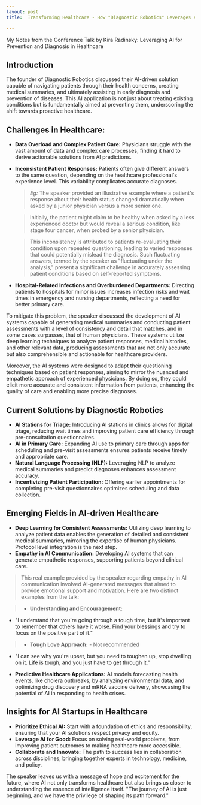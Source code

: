 ```yaml
---
layout: post
title:  Transforming Healthcare - How "Diagnostic Robotics" Leverages AI for Prevention and Diagnosis

---
```

My Notes from the Conference Talk by Kira Radinsky: Leveraging AI for Prevention and Diagnosis in Healthcare

## Introduction
The founder of Diagnostic Robotics discussed their AI-driven solution capable of navigating patients through their health concerns, creating medical summaries, and ultimately assisting in early diagnosis and prevention of diseases. This AI application is not just about treating existing conditions but is fundamentally aimed at preventing them, underscoring the shift towards proactive healthcare.

## Challenges in Healthcare:
- **Data Overload and Complex Patient Care:** Physicians struggle with the vast amount of data and complex care processes, finding it hard to derive actionable solutions from AI predictions.
- **Inconsistent Patient Responses:** Patients often give different answers to the same question, depending on the healthcare professional's experience level. This variability complicates accurate diagnoses.
    > *Eg:* The speaker provided an illustrative example where a patient's response about their health status changed dramatically when asked by a junior physician versus a more senior one.
    
    > Initially, the patient might claim to be healthy when asked by a less experienced doctor but would reveal a serious condition, like stage four cancer, when probed by a senior physician.
    
    > This inconsistency is attributed to patients re-evaluating their condition upon repeated questioning, leading to varied responses that could potentially mislead the diagnosis. Such fluctuating answers, termed by the speaker as "fluctuating under the analysis," present a significant challenge in accurately assessing patient conditions based on self-reported symptoms.
- **Hospital-Related Infections and Overburdened Departments:** Directing patients to hospitals for minor issues increases infection risks and wait times in emergency and nursing departments, reflecting a need for better primary care.  

To mitigate this problem, the speaker discussed the development of AI systems capable of generating medical summaries and conducting patient assessments with a level of consistency and detail that matches, and in some cases surpasses, that of human physicians. These systems utilize deep learning techniques to analyze patient responses, medical histories, and other relevant data, producing assessments that are not only accurate but also comprehensible and actionable for healthcare providers.

Moreover, the AI systems were designed to adapt their questioning techniques based on patient responses, aiming to mirror the nuanced and empathetic approach of experienced physicians. By doing so, they could elicit more accurate and consistent information from patients, enhancing the quality of care and enabling more precise diagnoses.

## Current Solutions by Diagnostic Robotics
- **AI Stations for Triage:** Introducing AI stations in clinics allows for digital triage, reducing wait times and improving patient care efficiency through pre-consultation questionnaires.
- **AI in Primary Care:** Expanding AI use to primary care through apps for scheduling and pre-visit assessments ensures patients receive timely and appropriate care.
- **Natural Language Processing (NLP):** Leveraging NLP to analyze medical summaries and predict diagnoses enhances assessment accuracy.
- **Incentivizing Patient Participation:** Offering earlier appointments for completing pre-visit questionnaires optimizes scheduling and data collection.

## Emerging Fields in AI-driven Healthcare
- **Deep Learning for Consistent Assessments:** Utilizing deep learning to analyze patient data enables the generation of detailed and consistent medical summaries, mirroring the expertise of human physicians. Protocol level integration is the next step.
- **Empathy in AI Communication:** Developing AI systems that can generate empathetic responses, supporting patients beyond clinical care.

>This real example provided by the speaker regarding empathy in AI communication involved AI-generated messages that aimed to provide emotional support and motivation. Here are two distinct examples from the talk:

> - **Understanding and Encouragement:**
  - "I understand that you're going through a tough time, but it's important to remember that others have it worse. Find your blessings and try to focus on the positive part of it."
> - **Tough Love Approach:** - Not recommended
  - "I can see why you're upset, but you need to toughen up, stop dwelling on it. Life is tough, and you just have to get through it."

- **Predictive Healthcare Applications:** AI models forecasting health events, like cholera outbreaks, by analyzing environmental data, and optimizing drug discovery and mRNA vaccine delivery, showcasing the potential of AI in responding to health crises.

## Insights for AI Startups in Healthcare
- **Prioritize Ethical AI:** Start with a foundation of ethics and responsibility, ensuring that your AI solutions respect privacy and equity.
- **Leverage AI for Good:** Focus on solving real-world problems, from improving patient outcomes to making healthcare more accessible.
- **Collaborate and Innovate:** The path to success lies in collaboration across disciplines, bringing together experts in technology, medicine, and policy.

The speaker leaves us with a message of hope and excitement for the future, where AI not only transforms healthcare but also brings us closer to understanding the essence of intelligence itself. "The journey of AI is just beginning, and we have the privilege of shaping its path forward."
